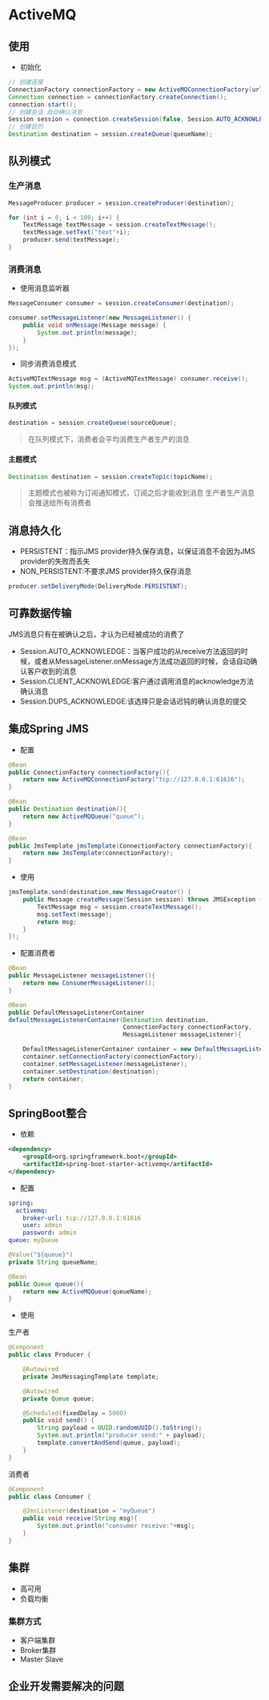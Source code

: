 # ActiveMQ

## 使用

- 初始化

```java
// 创建连接
ConnectionFactory connectionFactory = new ActiveMQConnectionFactory(url);
Connection connection = connectionFactory.createConnection();
connection.start();
// 创建会话 自动确认消息
Session session = connection.createSession(false, Session.AUTO_ACKNOWLEDGE);
// 创建目的
Destination destination = session.createQueue(queueName);
```

## 队列模式

### 生产消息

```java
MessageProducer producer = session.createProducer(destination);

for (int i = 0; i < 100; i++) {
    TextMessage textMessage = session.createTextMessage();
    textMessage.setText("text"+i);
    producer.send(textMessage);
}
```

### 消费消息

- 使用消息监听器

```java
MessageConsumer consumer = session.createConsumer(destination);

consumer.setMessageListener(new MessageListener() {
    public void onMessage(Message message) {
        System.out.println(message);
    }
});
```

- 同步消费消息模式

```java
ActiveMQTextMessage msg = (ActiveMQTextMessage) consumer.receive();
System.out.println(msg);
```

#### 队列模式

```java
destination = session.createQueue(sourceQueue);
```

> 在队列模式下，消费者会平均消费生产者生产的消息

#### 主题模式

```java
Destination destination = session.createTopic(topicName);
```

> 主题模式也被称为订阅通知模式，订阅之后才能收到消息 生产者生产消息会推送给所有消费者

## 消息持久化

- PERSISTENT：指示JMS provider持久保存消息，以保证消息不会因为JMS provider的失败而丢失
- NON_PERSISTENT:不要求JMS provider持久保存消息

```java
producer.setDeliveryMode(DeliveryMode.PERSISTENT);
```

## 可靠数据传输

JMS消息只有在被确认之后，才认为已经被成功的消费了

- Session.AUTO_ACKNOWLEDGE：当客户成功的从receive方法返回的时候，或者从MessageListener.onMessage方法成功返回的时候，会话自动确认客户收到的消息
- Session.CLIENT_ACKNOWLEDGE:客户通过调用消息的acknowledge方法确认消息
- Session.DUPS_ACKNOWLEDGE:该选择只是会话迟钝的确认消息的提交

## 集成Spring JMS

- 配置

```java
@Bean
public ConnectionFactory connectionFactory(){
    return new ActiveMQConnectionFactory("tcp://127.0.0.1:61616");
}

@Bean
public Destination destination(){
    return new ActiveMQQueue("queue");
}

@Bean
public JmsTemplate jmsTemplate(ConnectionFactory connectionFactory){
    return new JmsTemplate(connectionFactory);
}
```

- 使用

```java
jmsTemplate.send(destination,new MessageCreator() {
    public Message createMessage(Session session) throws JMSException {
        TextMessage msg = session.createTextMessage();
        msg.setText(message);
        return msg;
    }
});
```

- 配置消费者

```java
@Bean
public MessageListener messageListener(){
    return new ConsumerMessageListener();
}

@Bean
public DefaultMessageListenerContainer 
defaultMessageListenerContainer(Destination destination,
                                ConnectionFactory connectionFactory,
                                MessageListener messageListener){

    DefaultMessageListenerContainer container = new DefaultMessageListenerContainer();
    container.setConnectionFactory(connectionFactory);
    container.setMessageListener(messageListener);
    container.setDestination(destination);
    return container;
}
```

## SpringBoot整合

- 依赖

```xml
<dependency>
	<groupId>org.springframework.boot</groupId>
	<artifactId>spring-boot-starter-activemq</artifactId>
</dependency>
```

- 配置

```yml
spring:
  activemq:
    broker-url: tcp://127.0.0.1:61616
    user: admin
    password: admin
queue: myQueue
```

```java
@Value("${queue}")
private String queueName;

@Bean
public Queue queue(){
    return new ActiveMQQueue(queueName);
}
```

- 使用

生产者

```java
@Component
public class Producer {

    @Autowired
    private JmsMessagingTemplate template;

    @Autowired
    private Queue queue;

    @Scheduled(fixedDelay = 5000)
    public void send() {
        String payload = UUID.randomUUID().toString();
        System.out.println("producer send:" + payload);
        template.convertAndSend(queue, payload);
    }
}
```

消费者

```java
@Component
public class Consumer {

    @JmsListener(destination = "myQueue")
    public void receive(String msg){
        System.out.println("consumer receive:"+msg);
    }
}
```

## 集群

- 高可用
- 负载均衡

### 集群方式

- 客户端集群
- Broker集群
- Master Slave

## 企业开发需要解决的问题


